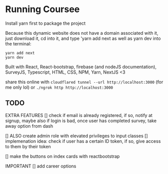 # Running Coursee
Install yarn first to package the project

Because this dynamic website does not have a domain associated with it, just download it, cd into it, and type 'yarn add next as well as yarn dev into the terminal:

```
yarn add next
yarn dev
```
Built with React, React-bootstrap, firebase (and nodeJS documentation), SurveyJS, Typescript, HTML, CSS, NPM, Yarn, NextJS <3

share this online with ```cloudflared tunnel --url http://localhost:3000``` (for me only lol)
or
```./ngrok http http://localhost:3000```

## TODO
EXTRA FEATURES
[] check if email is already registered, if so, notify at signup, maybe also if login is bad, once user has completed survey, take away option from dash

[] ALSO create admin role with elevated privileges to input classes
[] implemenation idea: check if user has a certain ID token, if so, give access to them by their token

[] make the buttons on index cards with reactbootstrap


IMPORTANT
[] add career options
